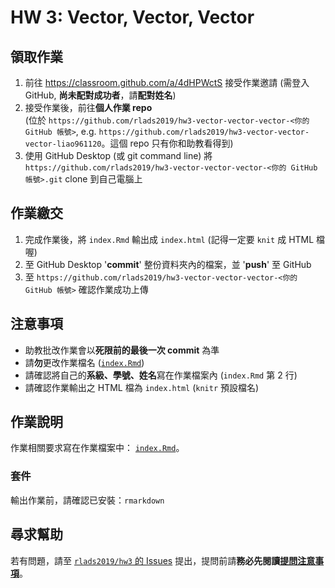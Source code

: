 # HW 3: Vector, Vector, Vector

## 領取作業

1. 前往 <https://classroom.github.com/a/4dHPWctS> 接受作業邀請 (需登入 GitHub, **尚未配對成功者**，請**配對姓名**)
1. 接受作業後，前往**個人作業 repo**  
(位於 `https://github.com/rlads2019/hw3-vector-vector-vector-<你的 GitHub 帳號>`, e.g. `https://github.com/rlads2019/hw3-vector-vector-vector-liao961120`。這個 repo 只有你和助教看得到)
1. 使用 GitHub Desktop (或 git command line) 將 `https://github.com/rlads2019/hw3-vector-vector-vector-<你的 GitHub 帳號>.git` clone 到自己電腦上

## 作業繳交

1. 完成作業後，將 `index.Rmd` 輸出成 `index.html` (記得一定要 `knit` 成 HTML 檔喔)
1. 至 GitHub Desktop '**commit**' 整份資料夾內的檔案，並 '**push**' 至 GitHub
1. 至 `https://github.com/rlads2019/hw3-vector-vector-vector-<你的 GitHub 帳號>` 確認作業成功上傳


## 注意事項

- 助教批改作業會以**死限前的最後一次 commit** 為準
- 請**勿**更改作業檔名 ([`index.Rmd`](./index.Rmd))
- 請確認將自己的**系級、學號、姓名**寫在作業檔案內 (`index.Rmd` 第 2 行)
- 請確認作業輸出之 HTML 檔為 `index.html` (`knitr` 預設檔名)


## 作業說明

作業相關要求寫在作業檔案中： [`index.Rmd`](./index.Rmd)。


### 套件

輸出作業前，請確認已安裝：`rmarkdown`


## 尋求幫助

若有問題，請至 [`rlads2019/hw3` 的 Issues](https://github.com/rlads2019/hw3/issues) 提出，提問前請**務必先閱讀[提問注意事項](https://rlads2019.github.io/lab/#qa-guide)**。